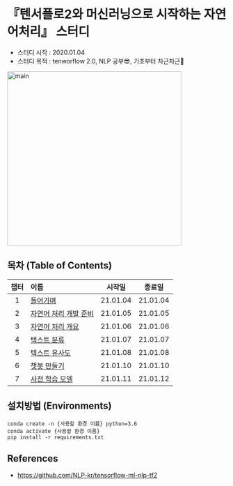 
# 『텐서플로2와 머신러닝으로 시작하는 자연어처리』 스터디
- 스터디 시작 : 2020.01.04
- 스터디 목적 : tenworflow 2.0, NLP 공부😎, 기초부터 차근차근😤

<img width="400" alt="main" src="https://user-images.githubusercontent.com/21326503/102883655-b60b3080-4493-11eb-96a5-8686248d474f.png">

## 목차 (Table of Contents)
|챕터|이름|시작일|종료일|
|:---:|:---|:---:|:---:|
|1|[들어가며](./ch1.들어가며/)|21.01.04|21.01.04|
|2|[자연어 처리 개발 준비]()|21.01.05|21.01.05|
|3|[자연어 처리 개요]()|21.01.06|21.01.06|
|4|[텍스트 분류]()|21.01.07|21.01.07|
|5|[텍스트 유사도]()|21.01.08|21.01.08|
|6|[챗봇 만들기]()|21.01.10|21.01.10|
|7|[사전 학습 모델]()|21.01.11|21.01.12|


## 설치방법 (Environments)
```
conda create -n {사용할 환경 이름} python=3.6
conda activate {사용할 환경 이름}
pip install -r requirements.txt
```
## References
- https://github.com/NLP-kr/tensorflow-ml-nlp-tf2
